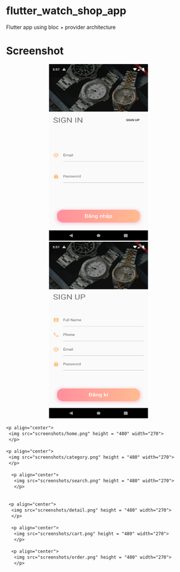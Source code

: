 # flutter_watch_shop_app

 Flutter app using bloc + provider architecture

# Screenshot

  <p align="center">
   <img src="screenshots/login.png" height = "480" width="270"> <img src="screenshots/sign-up.png" height = "480" width="270">
   </p>

    <p align="center">
     <img src="screenshots/home.png" height = "480" width="270">
     </p>

    <p align="center">
     <img src="screenshots/category.png" height = "480" width="270">
     </p>

      <p align="center">
       <img src="screenshots/search.png" height = "480" width="270">
       </p>


     <p align="center">
      <img src="screenshots/detail.png" height = "480" width="270">
      </p>

      <p align="center">
       <img src="screenshots/cart.png" height = "480" width="270">
       </p>

      <p align="center">
       <img src="screenshots/order.png" height = "480" width="270">
       </p>
